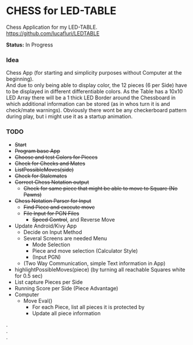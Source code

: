 # CHESS for LED-TABLE

Chess Application for my LED-TABLE.  
https://github.com/lucafluri/LEDTABLE

**Status:** In Progress

### Idea  
Chess App (for starting and simplicity purposes without Computer at the beginning).  
And due to only being able to display color, the 12 pieces (6 per Side) have to be displayed in different differentiable colors. As the Table has a  10x10 LED Array there will be a 1 thick LED Border around the Chessboard in which additional information can be stored (as in whos turn it is and check/mate warnings).
Obviously there wont be any checkerboard pattern during play, but i might use it as a startup animation.

### TODO
- ~~Start~~
- ~~Program base App~~
- ~~Choose and test Colors for Pieces~~
- ~~Check for Checks and Mates~~
- ~~ListPossibleMoves(side)~~
- ~~Check for Stalemates~~
- ~~Correct Chess Notation output~~
  - ~~Check for same piece that might be able to move to Square (No Pawns)~~
- ~~Chess Notation Parser for Input~~
  - ~~Find Piece and execute move~~
  - ~~File Input for PGN Files~~
    - ~~Speed Control~~, and Reverse Move
- Update Android/Kivy App
  - Decide on Input Method
  - Several Screens are needed Menu
    - Mode Selection
    - Piece and move selection (Calculator Style)
    - (Input PGN)
  - (Two Way Communication, simple Text information in App)
- highlightPossibleMoves(piece) (by turning all reachable Squares white for 0.5 sec)
- List capture Pieces per Side
- Running Score per Side (Piece Advantage)
- Computer
  - Move Eval()
    - For each Piece, list all pieces it is protected by
    - Update all piece information  

.  
.  
.    
